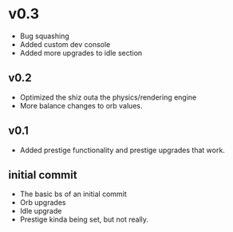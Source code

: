 # v0.3
- Bug squashing
- Added custom dev console
- Added more upgrades to idle section

## v0.2
- Optimized the shiz outa the physics/rendering engine
- More balance changes to orb values.

## v0.1
- Added prestige functionality and prestige upgrades that work.

## initial commit
- The basic bs of an initial commit
- Orb upgrades
- Idle upgrade
- Prestige kinda being set, but not really.